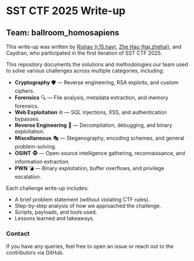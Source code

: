 # SST CTF 2025 Write-up  
## Team: ballroom_homosapiens  

This write-up was written by [Rishav (r.15.hav)](https://github.com/Imnotgoingtohindiclass), [Zhe Hao (hai.zhehai)](https://github.com/haizhehai), and Caydran, who participated in the first iteration of SST CTF 2025.  

This repository documents the solutions and methodologies our team used to solve various challenges across multiple categories, including:  

- **Cryptography** 🛡️ — Reverse engineering, RSA exploits, and custom ciphers.  
- **Forensics** 🔍 — File analysis, metadata extraction, and memory forensics.  
- **Web Exploitation** 🌐 — SQL injections, XSS, and authentication bypasses.  
- **Reverse Engineering** 🔄 — Decompilation, debugging, and binary exploitation.  
- **Miscellaneous** 🎭 — Steganography, encoding schemes, and general problem-solving.  
- **OSINT** 🕵️ — Open-source intelligence gathering, reconnaissance, and information extraction.  
- **PWN** 💣 — Binary exploitation, buffer overflows, and privilege escalation.  

Each challenge write-up includes:  
- A brief problem statement (without violating CTF rules).  
- Step-by-step analysis of how we approached the challenge.  
- Scripts, payloads, and tools used.  
- Lessons learned and takeaways.  

### Contact  
If you have any queries, feel free to open an issue or reach out to the contributors via GitHub.